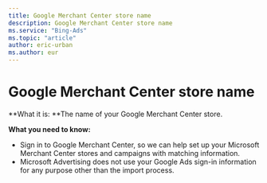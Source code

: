 ```yaml
---
title: Google Merchant Center store name
description: Google Merchant Center store name
ms.service: "Bing-Ads"
ms.topic: "article"
author: eric-urban
ms.author: eur
---
```


# Google Merchant Center store name

**What it is: **The name of your Google Merchant Center store.

**What you need to know:**
- Sign in to Google Merchant Center, so we can help set up your Microsoft Merchant Center stores and campaigns with matching information.
- Microsoft Advertising does not use your Google Ads sign-in information for any purpose other than the import process.


